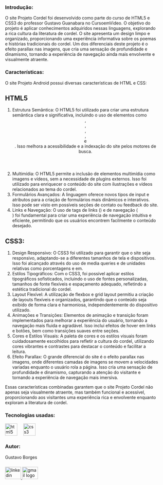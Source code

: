 ### Introdução:

<p align="left">O site Projeto Cordel foi desenvolvido como parte do curso de HTML5 e CSS3 do professor Gustavo Guanabara no CursoemVideo. O objetivo do projeto é aplicar conhecimentos adquiridos nessas linguagens, explorando a rica cultura da literatura de cordel. O site apresenta um design limpo e organizado, proporcionando uma experiência informativa sobre os poemas e histórias tradicionais do cordel. Um dos diferenciais deste projeto é o efeito parallax nas imagens, que cria uma sensação de profundidade e dinamismo, tornando a experiência de navegação ainda mais envolvente e visualmente atraente.</p>

### Características:

<p align="left">O site Projeto Android possui diversas características de HTML e CSS:<br>
  <h2>HTML5</h2>
  <ol>
    <li>Estrutura Semântica: O HTML5 foi utilizado para criar uma estrutura semântica clara e significativa, incluindo o uso de elementos como <header>, <nav>, <main>, <section>, <article> e <footer>. Isso melhora a acessibilidade e a indexação do site pelos motores de busca.</li>
    <li>Multimídia: O HTML5 permite a inclusão de elementos multimídia como imagens e vídeos, sem a necessidade de plugins externos. Isso foi utilizado para enriquecer o conteúdo do site com ilustrações e vídeos relacionados ao tema do cordel.</li>
    <li>Formulários Avançados: A linguagem oferece novos tipos de input e atributos para a criação de formulários mais dinâmicos e interativos. Isso pode ser visto em possíveis seções de contato ou feedback do site.</li>
    <li>Links e Navegação: O uso de tags de links (<a>) e de navegação (<nav>) foi fundamental para criar uma experiência de navegação intuitiva e eficiente, permitindo que os usuários encontrem facilmente o conteúdo desejado.</li>
  </ol>
      <h2>CSS3:</h2>
      <ol>
        <li>Design Responsivo: O CSS3 foi utilizado para garantir que o site seja responsivo, adaptando-se a diferentes tamanhos de tela e dispositivos. Isso foi alcançado através do uso de media queries e de unidades relativas como porcentagens e em.</li>
        <li>Estilos Tipográficos: Com o CSS3, foi possível aplicar estilos tipográficos sofisticados, incluindo o uso de fontes personalizadas, tamanhos de fonte flexíveis e espaçamento adequado, refletindo a estética tradicional do cordel.</li>
        <li>Layout Flexível: A utilização de flexbox e grid layout permitiu a criação de layouts flexíveis e organizados, garantindo que o conteúdo seja exibido de forma clara e harmoniosa, independentemente do dispositivo utilizado.</li>
        <li>Animações e Transições: Elementos de animação e transição foram implementados para melhorar a experiência do usuário, tornando a navegação mais fluida e agradável. Isso inclui efeitos de hover em links e botões, bem como transições suaves entre seções.</li>
        <li>Cores e Estilos Visuais: A paleta de cores e os estilos visuais foram cuidadosamente escolhidos para refletir a cultura do cordel, utilizando cores vibrantes e contrastes para destacar o conteúdo e facilitar a leitura.</li>
        <li>Efeito Parallax: O grande diferencial do site é o efeito parallax nas imagens, onde diferentes camadas de imagens se movem a velocidades variadas enquanto o usuário rola a página. Isso cria uma sensação de profundidade e dinamismo, capturando a atenção do visitante e tornando a experiência de navegação mais imersiva.</li>
      </ol>
      <p>Essas características combinadas garantem que o site Projeto Cordel não apenas seja visualmente atraente, mas também funcional e acessível, proporcionando aos visitantes uma experiência rica e envolvente enquanto exploram a literatura de cordel.</p>

### Tecnologias usadas:

<div align="left">
  <img src="https://cdn.jsdelivr.net/gh/devicons/devicon/icons/html5/html5-original.svg" height="40" alt="html5 logo"  />
  <img width="12" />
  <img src="https://cdn.jsdelivr.net/gh/devicons/devicon/icons/css3/css3-original.svg" height="40" alt="css3 logo"  />
</div>

### Autor:

<p align="left">Gustavo Borges</p>

###

<div align="left">
  <a href="www.linkedin.com/in/gustavo-ribeiro-borges0411" target="_blank">
    <img src="https://raw.githubusercontent.com/maurodesouza/profile-readme-generator/master/src/assets/icons/social/linkedin/default.svg" width="52" height="40" alt="linkedin logo"  />
  </a>
  <a href="mailto:gustaborges2006@gmail.com" target="_blank">
    <img src="https://raw.githubusercontent.com/maurodesouza/profile-readme-generator/master/src/assets/icons/social/gmail/default.svg" width="52" height="40" alt="gmail logo"  />
  </a>
</div>

###
